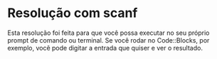 # Resolução com scanf
Esta resolução foi feita para que você possa executar no seu próprio prompt de comando ou terminal. Se você rodar no Code::Blocks, por exemplo, você pode digitar a entrada que quiser e ver o resultado.
